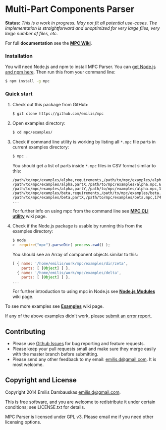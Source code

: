 #   Multi-Part Components Parser

**Status:** _This is a work in progress. May not fit all potential use-cases. The implementation is straightforward and unoptimized for very large files, very large number of files, etc_.

For full **documentation** see the **[MPC Wiki][wiki]**.

### Installation

You will need Node.js and npm to install MPC Parser. You can [get Node.js and npm here][nodejs-install]. Then run this from your command line:

```bash
$ npm install -g mpc
```

### Quick start

1.  Check out this package from GitHub:

    ``` bash
    $ git clone https://github.com/emilis/mpc
    ```

2.  Open examples directory:

    ```bash
    $ cd mpc/examples/
    ```

3.  Check if command line utility is working by listing all `*.mpc` file parts in current examples directory:

    ```bash
    $ mpc .
    ```

    You should get a list of parts inside `*.mpc` files in CSV format similar to this:

    ```csv
    /path/to/mpc/examples/alpha,requirements,/path/to/mpc/examples/alpha.mpc,22,22
    /path/to/mpc/examples/alpha,partX,/path/to/mpc/examples/alpha.mpc,61,11
    /path/to/mpc/examples/alpha,partY,/path/to/mpc/examples/alpha.mpc,156,12
    /path/to/mpc/examples/beta,requirements,/path/to/mpc/examples/beta.mpc,82,8
    /path/to/mpc/examples/beta,partX,/path/to/mpc/examples/beta.mpc,174,10
    ...
    ```

    For further info on using mpc from the command line see **[MPC CLI utility][wiki-cli]** wiki page.

4.  Check if the Node.js package is usable by running this from the examples directory:

    ```javascript
    $ node
    >  require("mpc").parseDir( process.cwd() );
    ```

    You should see an Array of component objects similar to this:

    ```javascript
    [ { name: '/home/emilis/work/mpc/examples/dir/zeta',
        parts: [ [Object] ] },
      { name: '/home/emilis/work/mpc/examples/delta',
        parts: [ [Object] ] },
    ...
    ```

    For further introduction to using mpc in Node.js see **[Node.js Modules][wiki-nodejs]** wiki page.

To see more examples see **[Examples][wiki-examples]** wiki page.

If any of the above examples didn't work, please [submit an error report][issues].

##  Contributing

*   Please use [Github Issues][issues] for bug reporting and feature requests.
*   Please keep your pull requests small and make sure they merge easily with the master branch before submitting.
*   Please send any other feedback to my email: <emilis.d@gmail.com>. It is most welcome.

##  Copyright and License

Copyright 2014 Emilis Dambauskas <emilis.d@gmail.com>.

This is free software, and you are welcome to redistribute it under certain conditions; see LICENSE.txt for details.

MPC Parser is licensed under GPL v3. Please email me if you need other licensing options.


[issues]:           https://github.com/emilis/mpc/issues
[wiki]:             https://github.com/emilis/mpc/wiki
[wiki-cli]:         https://github.com/emilis/mpc/wiki/CLI-Utility
[wiki-nodejs]:      https://github.com/emilis/mpc/wiki/Node.js-Modules
[wiki-examples]:    https://github.com/emilis/mpc/wiki/Examples
[nodejs-install]:   http://nodejs.org/download/

